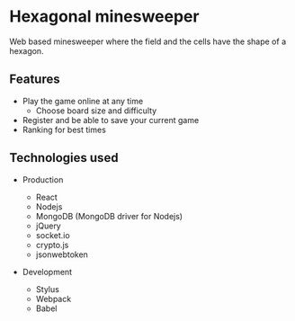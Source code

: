 # Hexagonal minesweeper

Web based minesweeper where the field and the cells have the shape of a hexagon.

## Features

- Play the game online at any time
    - Choose board size and difficulty
- Register and be able to save your current game
- Ranking for best times

## Technologies used

- Production
    - React
    - Nodejs
    - MongoDB (MongoDB driver for Nodejs)
    - jQuery
    - socket.io
    - crypto.js
    - jsonwebtoken

- Development
    - Stylus
    - Webpack
    - Babel